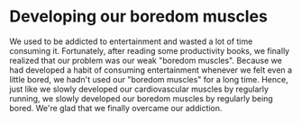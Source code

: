 # Developing our boredom muscles

We used to be addicted to entertainment and wasted a lot of time consuming it. Fortunately, after reading some productivity books, we finally realized that our problem was our weak "boredom muscles". Because we had developed a habit of consuming entertainment whenever we felt even a little bored, we hadn't used our "boredom muscles" for a long time. Hence, just like we slowly developed our cardiovascular muscles by regularly running, we slowly developed our boredom muscles by regularly being bored. We're glad that we finally overcame our addiction.  
